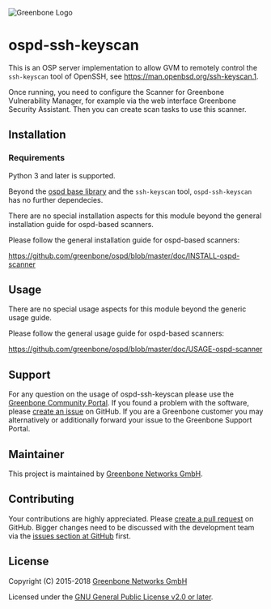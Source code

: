 ![Greenbone Logo](https://www.greenbone.net/wp-content/uploads/gb_logo_resilience_horizontal.png)

# ospd-ssh-keyscan

This is an OSP server implementation to allow GVM to remotely control
the `ssh-keyscan` tool of OpenSSH, see <https://man.openbsd.org/ssh-keyscan.1>.

Once running, you need to configure the Scanner for Greenbone Vulnerability
Manager, for example via the web interface Greenbone Security Assistant.
Then you can create scan tasks to use this scanner.

## Installation

### Requirements

Python 3 and later is supported.

Beyond the [ospd base library](https://github.com/greenbone/ospd) and the
`ssh-keyscan` tool, `ospd-ssh-keyscan` has no further dependecies.

There are no special installation aspects for this module beyond the general
installation guide for ospd-based scanners.

Please follow the general installation guide for ospd-based scanners:

  <https://github.com/greenbone/ospd/blob/master/doc/INSTALL-ospd-scanner>

## Usage

There are no special usage aspects for this module beyond the generic usage
guide.

Please follow the general usage guide for ospd-based scanners:

  <https://github.com/greenbone/ospd/blob/master/doc/USAGE-ospd-scanner>

## Support

For any question on the usage of ospd-ssh-keyscan please use the [Greenbone
Community Portal](https://community.greenbone.net/c/gse). If you found a
problem with the software, please [create an
issue](https://github.com/greenbone/ospd-ssh-keyscan/issues) on GitHub. If you
are a Greenbone customer you may alternatively or additionally forward your
issue to the Greenbone Support Portal.

## Maintainer

This project is maintained by [Greenbone Networks
GmbH](https://www.greenbone.net/).

## Contributing

Your contributions are highly appreciated. Please [create a pull
request](https://github.com/greenbone/ospd-ssh-keyscan/pulls) on GitHub. Bigger
changes need to be discussed with the development team via the [issues section
at GitHub](https://github.com/greenbone/ospd-ssh-keyscan/issues) first.

## License

Copyright (C) 2015-2018 [Greenbone Networks GmbH](https://www.greenbone.net/)

Licensed under the [GNU General Public License v2.0 or later](COPYING).
